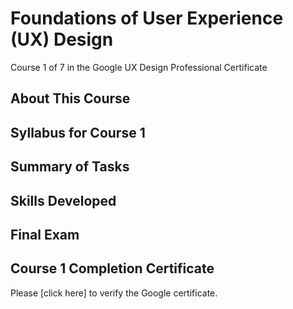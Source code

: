 # Foundations of User Experience (UX) Design
Course 1 of 7 in the Google UX Design Professional Certificate
## About This Course
## Syllabus for Course 1
## Summary of Tasks
## Skills Developed
## Final Exam
## Course 1 Completion Certificate
Please [click here] to verify the Google certificate.
